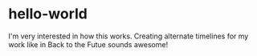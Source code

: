 # hello-world

I'm very interested in how this works. Creating alternate timelines for my work
like in Back to the Futue sounds awesome!
